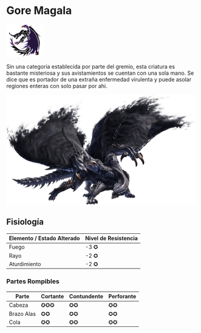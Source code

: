 <link rel="stylesheet" href="../../../base.css">

# Gore Magala

<img src="./gore-magala-icono.jpg" width="100">

Sin una categoria establecida por parte del gremio, esta criatura es bastante misteriosa y sus avistamientos se cuentan con una sola mano. Se dice que es portador de una extraña enfermedad virulenta y puede asolar regiones enteras con solo pasar por ahi.

<img src="./gore-magala.png" width="500">

## Fisiología

<table>
  <thead>
    <tr>
      <th>Elemento / Estado Alterado</th>
      <th>Nivel de Resistencia</th>
    </tr>
  </thead>
  <tbody>
    <tr>
      <td><span style='color:var(--fuego)'>Fuego</span></td>
      <td>-3 ✪</td>
    </tr>
    <tr>
      <td><span style='color:var(--rayo)'>Rayo</span></td>
      <td>-2 ✪</td>
    </tr>
    <tr>
      <td>Aturdimiento</td>
      <td>-2 ✪</td>
    </tr>
  </tbody>
</table>

### Partes Rompibles
<table>
  <thead>
    <tr>
      <th>Parte</th>
      <th>Cortante</th>
      <th>Contundente</th>
      <th>Perforante</th>
    </tr>
  </thead>
  <tbody>
    <tr>
      <td>Cabeza</td>
      <td>✪✪✪</td>
      <td>✪✪</td>
      <td>✪✪</td>
    </tr>
    <tr>
      <td>Brazo Alas</td>
      <td>✪✪</td>
      <td>✪✪</td>
      <td>✪✪</td>
    </tr>
    <tr>
      <td>Cola</td>
      <td>✪✪</td>
      <td>✪✪</td>
      <td>✪✪</td>
    </tr>
  </tbody>
</table>